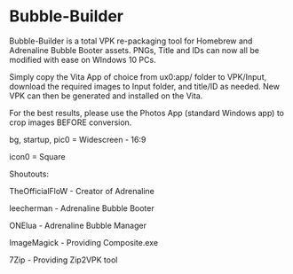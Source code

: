 # Bubble-Builder

Bubble-Builder is a total VPK re-packaging tool for Homebrew and Adrenaline Bubble Booter assets. PNGs, Title and IDs can now all be modified with ease on WIndows 10 PCs.

Simply copy the Vita App of choice from ux0:app/ folder to VPK/Input, download the required images to Input folder, and title/ID as needed. New VPK can then be generated and installed on the Vita.

For the best results, please use the Photos App (standard Windows app) to crop images BEFORE conversion.

bg, startup, pic0 = Widescreen - 16:9

icon0 = Square

Shoutouts:

TheOfficialFloW - Creator of Adrenaline

leecherman - Adrenaline Bubble Booter

ONElua - Adrenaline Bubble Manager

ImageMagick - Providing Composite.exe

7Zip - Providing Zip2VPK tool
